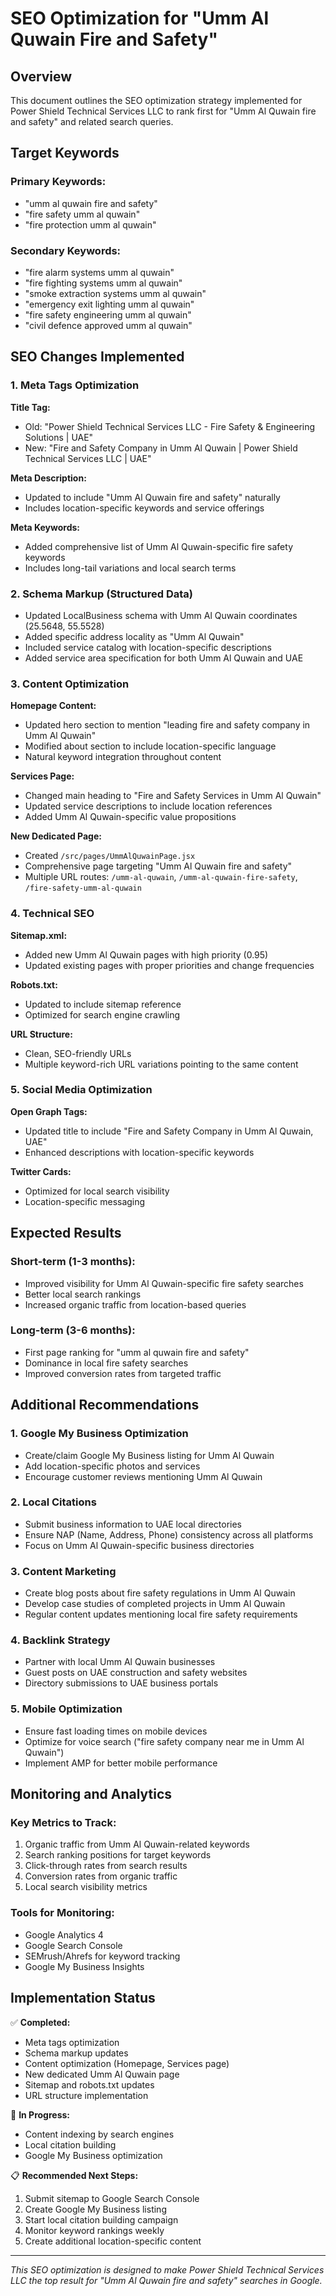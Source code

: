 # SEO Optimization for "Umm Al Quwain Fire and Safety"

## Overview
This document outlines the SEO optimization strategy implemented for Power Shield Technical Services LLC to rank first for "Umm Al Quwain fire and safety" and related search queries.

## Target Keywords
### Primary Keywords:
- "umm al quwain fire and safety"
- "fire safety umm al quwain"
- "fire protection umm al quwain"

### Secondary Keywords:
- "fire alarm systems umm al quwain"
- "fire fighting systems umm al quwain"
- "smoke extraction systems umm al quwain"
- "emergency exit lighting umm al quwain"
- "fire safety engineering umm al quwain"
- "civil defence approved umm al quwain"

## SEO Changes Implemented

### 1. Meta Tags Optimization
**Title Tag:**
- Old: "Power Shield Technical Services LLC - Fire Safety & Engineering Solutions | UAE"
- New: "Fire and Safety Company in Umm Al Quwain | Power Shield Technical Services LLC | UAE"

**Meta Description:**
- Updated to include "Umm Al Quwain fire and safety" naturally
- Includes location-specific keywords and service offerings

**Meta Keywords:**
- Added comprehensive list of Umm Al Quwain-specific fire safety keywords
- Includes long-tail variations and local search terms

### 2. Schema Markup (Structured Data)
- Updated LocalBusiness schema with Umm Al Quwain coordinates (25.5648, 55.5528)
- Added specific address locality as "Umm Al Quwain"
- Included service catalog with location-specific descriptions
- Added service area specification for both Umm Al Quwain and UAE

### 3. Content Optimization

**Homepage Content:**
- Updated hero section to mention "leading fire and safety company in Umm Al Quwain"
- Modified about section to include location-specific language
- Natural keyword integration throughout content

**Services Page:**
- Changed main heading to "Fire and Safety Services in Umm Al Quwain"
- Updated service descriptions to include location references
- Added Umm Al Quwain-specific value propositions

**New Dedicated Page:**
- Created `/src/pages/UmmAlQuwainPage.jsx` 
- Comprehensive page targeting "Umm Al Quwain fire and safety"
- Multiple URL routes: `/umm-al-quwain`, `/umm-al-quwain-fire-safety`, `/fire-safety-umm-al-quwain`

### 4. Technical SEO

**Sitemap.xml:**
- Added new Umm Al Quwain pages with high priority (0.95)
- Updated existing pages with proper priorities and change frequencies

**Robots.txt:**
- Updated to include sitemap reference
- Optimized for search engine crawling

**URL Structure:**
- Clean, SEO-friendly URLs
- Multiple keyword-rich URL variations pointing to the same content

### 5. Social Media Optimization
**Open Graph Tags:**
- Updated title to include "Fire and Safety Company in Umm Al Quwain, UAE"
- Enhanced descriptions with location-specific keywords

**Twitter Cards:**
- Optimized for local search visibility
- Location-specific messaging

## Expected Results

### Short-term (1-3 months):
- Improved visibility for Umm Al Quwain-specific fire safety searches
- Better local search rankings
- Increased organic traffic from location-based queries

### Long-term (3-6 months):
- First page ranking for "umm al quwain fire and safety"
- Dominance in local fire safety searches
- Improved conversion rates from targeted traffic

## Additional Recommendations

### 1. Google My Business Optimization
- Create/claim Google My Business listing for Umm Al Quwain
- Add location-specific photos and services
- Encourage customer reviews mentioning Umm Al Quwain

### 2. Local Citations
- Submit business information to UAE local directories
- Ensure NAP (Name, Address, Phone) consistency across all platforms
- Focus on Umm Al Quwain-specific business directories

### 3. Content Marketing
- Create blog posts about fire safety regulations in Umm Al Quwain
- Develop case studies of completed projects in Umm Al Quwain
- Regular content updates mentioning local fire safety requirements

### 4. Backlink Strategy
- Partner with local Umm Al Quwain businesses
- Guest posts on UAE construction and safety websites
- Directory submissions to UAE business portals

### 5. Mobile Optimization
- Ensure fast loading times on mobile devices
- Optimize for voice search ("fire safety company near me in Umm Al Quwain")
- Implement AMP for better mobile performance

## Monitoring and Analytics

### Key Metrics to Track:
1. Organic traffic from Umm Al Quwain-related keywords
2. Search ranking positions for target keywords
3. Click-through rates from search results
4. Conversion rates from organic traffic
5. Local search visibility metrics

### Tools for Monitoring:
- Google Analytics 4
- Google Search Console
- SEMrush/Ahrefs for keyword tracking
- Google My Business Insights

## Implementation Status

✅ **Completed:**
- Meta tags optimization
- Schema markup updates
- Content optimization (Homepage, Services page)
- New dedicated Umm Al Quwain page
- Sitemap and robots.txt updates
- URL structure implementation

🔄 **In Progress:**
- Content indexing by search engines
- Local citation building
- Google My Business optimization

📋 **Recommended Next Steps:**
1. Submit sitemap to Google Search Console
2. Create Google My Business listing
3. Start local citation building campaign
4. Monitor keyword rankings weekly
5. Create additional location-specific content

---

*This SEO optimization is designed to make Power Shield Technical Services LLC the top result for "Umm Al Quwain fire and safety" searches in Google.*
